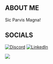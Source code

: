 ## ABOUT ME

Sic Parvis Magna!

## SOCIALS

[![Discord](https://img.shields.io/badge/Discord-%237289DA.svg?logo=discord&logoColor=white)](htttps://discord.gg/DanilloAO#4675) [![LinkedIn](https://img.shields.io/badge/LinkedIn-%230077B5.svg?logo=linkedin&logoColor=white)](https://linkedin.com/in/danilloliveira)

![](https://github-readme-stats.vercel.app/api/top-langs/?username=danillo-ao&theme=dark&hide_border=false&include_all_commits=true&count_private=true&layout=compact)
